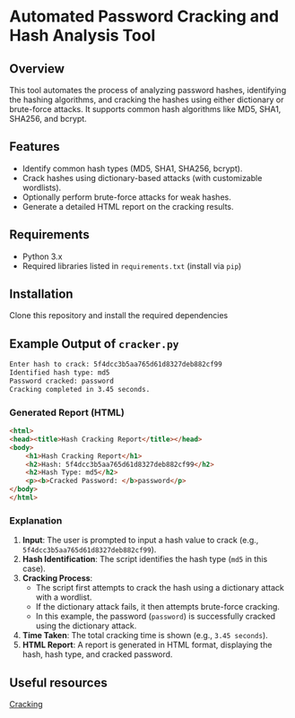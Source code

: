 # Automated Password Cracking and Hash Analysis Tool

## Overview
This tool automates the process of analyzing password hashes, identifying the hashing algorithms, and cracking the hashes using either dictionary or brute-force attacks.
It supports common hash algorithms like MD5, SHA1, SHA256, and bcrypt.

## Features
- Identify common hash types (MD5, SHA1, SHA256, bcrypt).
- Crack hashes using dictionary-based attacks (with customizable wordlists).
- Optionally perform brute-force attacks for weak hashes.
- Generate a detailed HTML report on the cracking results.

## Requirements
- Python 3.x
- Required libraries listed in `requirements.txt` (install via `pip`)

## Installation
Clone this repository and install the required dependencies

## Example Output of `cracker.py`

```bash
Enter hash to crack: 5f4dcc3b5aa765d61d8327deb882cf99
Identified hash type: md5
Password cracked: password
Cracking completed in 3.45 seconds.
```


### Generated Report (HTML)

```html
<html>
<head><title>Hash Cracking Report</title></head>
<body>
    <h1>Hash Cracking Report</h1>
    <h2>Hash: 5f4dcc3b5aa765d61d8327deb882cf99</h2>
    <h2>Hash Type: md5</h2>
    <p><b>Cracked Password: </b>password</p>
</body>
</html>
```

### Explanation

1. **Input**: The user is prompted to input a hash value to crack (e.g., `5f4dcc3b5aa765d61d8327deb882cf99`).
2. **Hash Identification**: The script identifies the hash type (`md5` in this case).
3. **Cracking Process**:
   - The script first attempts to crack the hash using a dictionary attack with a wordlist.
   - If the dictionary attack fails, it then attempts brute-force cracking.
   - In this example, the password (`password`) is successfully cracked using the dictionary attack.
4. **Time Taken**: The total cracking time is shown (e.g., `3.45 seconds`).
5. **HTML Report**: A report is generated in HTML format, displaying the hash, hash type, and cracked password.

## Useful resources
[Cracking](https://claudiaslibrary.notion.site/Cracking-12c19f75683280ed9060c3c0fa57f9ca)
